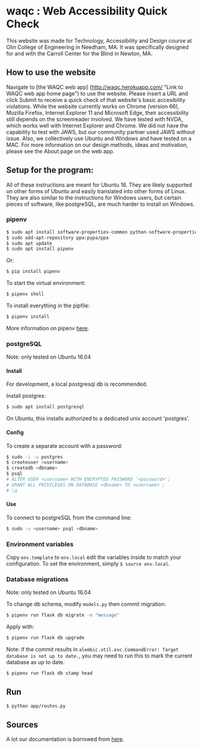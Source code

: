 # waqc : Web Accessibility Quick Check 

This website was made for Technology, Accessibility and Design course at Olin College of Engineering in Needham, MA. It was specifically designed for and with the Carroll Center for the Blind in Newton, MA. 

## How to use the website
Navigate to [the WAQC web app] (http://waqc.herokuapp.com/ "Link to WAQC web app home page") to use the website. Please insert a URL and click Submit to receive a quick check of that website's basic accesibility violations. 
While the website currently works on Chrome (version 66), Mozilla Firefox, Internet Explorer 11 and Microsoft Edge, their accessibility still depends on the screenreader involved. We have tested with NVDA, which works well with Internet Explorer and Chrome. We did not have the capability to test with JAWS, but our community partner used JAWS without issue. Also, we collectively use Ubuntu and Windows and have tested on a MAC. 
For more information on our design methods, ideas and motivation, please see the About page on the web app. 

## Setup for the program: 

All of these instructions are meant for Ubuntu 16. They are likely supported on other forms of Ubuntu and easily translated into other forms of Linux. They are also similar to the instructions for Windows users, but certain pieces of software, like postgreSQL, are much harder to install on Windows. 

### pipenv

```bash
$ sudo apt install software-properties-common python-software-properties
$ sudo add-apt-repository ppa:pypa/ppa
$ sudo apt update
$ sudo apt install pipenv
```
Or:

```bash
$ pip install pipenv
```

To start the virtual environment:
```bash
$ pipenv shell
```

To install everything in the pipfile:
```bash
$ pipenv install
```

More information on pipenv [here](https://docs.pipenv.org/ "Pipenv docs").

### postgreSQL

Note: only tested on Ubuntu 16.04

#### Install

For development, a local postgresql db is recommended.

Install postgres:

```bash
$ sudo apt install postgresql
```

On Ubuntu, this installs authorized to a dedicated unix account 'postgres'.

#### Config

To create a separate account with a password:

```bash
$ sudo -i -u postgres
$ createuser <username>
$ createdb <dbname>
$ psql
# ALTER USER <username> WITH ENCRYPTED PASSWORD '<password>';
# GRANT ALL PRIVILEGES ON DATABASE <dbname> TO <username> ;
# \q
```

#### Use

To connect to postgreSQL from the command line:
```bash
$ sudo -u <username> psql <dbname>

```

### Environment variables

Copy `env.template` to `env.local` edit the variables inside to match your configuration. To set the environment, simply `$ source env.local`.

### Database migrations

Note: only tested on Ubuntu 16.04

To change db schema, modify `models.py` then commit migration:

```bash
$ pipenv run flask db migrate -m "message"
```

Apply with:
```bash
$ pipenv run flask db upgrade
```

Note: if the commit results in `alembic.util.exc.CommandError: Target database is not up to date.`, you may need to run this to mark the current database as up to date.
```bash
$ pipenv run flask db stamp head
```

## Run

```bash
$ python app/routes.py
```


## Sources

A lot our documentation is borrowed from [here](https://github.com/HALtheWise/baby-harvester/wiki/Local-Gateway-Development "BabyHarvester wiki").

